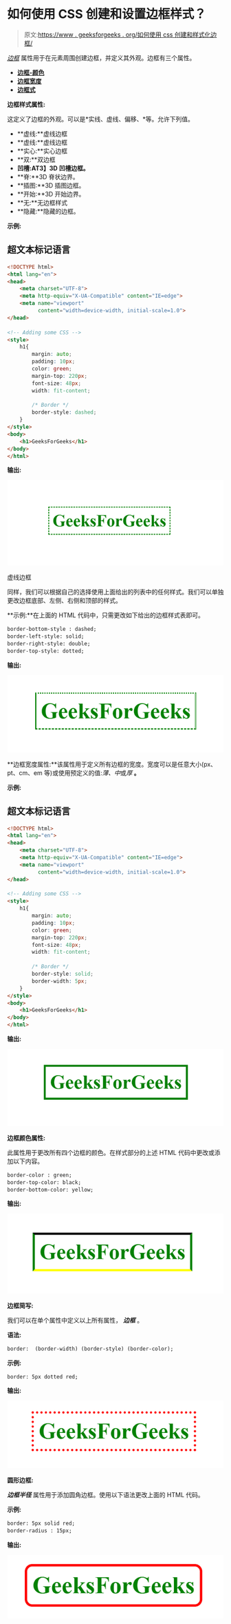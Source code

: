 # 如何使用 CSS 创建和设置边框样式？

> 原文:[https://www . geeksforgeeks . org/如何使用 css 创建和样式化边框/](https://www.geeksforgeeks.org/how-to-create-and-style-border-using-css/)

[*边框*](https://www.geeksforgeeks.org/css-border-property/) 属性用于在元素周围创建边框，并定义其外观。边框有三个属性。

*   **[边框-颜色](https://www.geeksforgeeks.org/css-border-color-property/)**
*   **[边框宽度](https://www.geeksforgeeks.org/css-border-width-property/)**
*   **[边框式](https://www.geeksforgeeks.org/css-border-style-property/)**

**边框样式属性:**

这定义了边框的外观。可以是*实线、虚线、偏移、*等。允许下列值。

*   **虚线:**虚线边框
*   **虚线:**虚线边框
*   **实心:**实心边框
*   **双:**双边框
*   **凹槽:**A**T3】3D 凹槽边框。**
*   **脊:**3D 脊状边界。
*   **插图:**3D 插图边框。
*   **开始:**3D 开始边界。
*   **无:**无边框样式
*   **隐藏:**隐藏的边框。

**示例:**

## 超文本标记语言

```html
<!DOCTYPE html>
<html lang="en">
<head>
    <meta charset="UTF-8">
    <meta http-equiv="X-UA-Compatible" content="IE=edge">
    <meta name="viewport" 
          content="width=device-width, initial-scale=1.0">
</head>

<!-- Adding some CSS -->
<style>
    h1{
        margin: auto;
        padding: 10px;
        color: green;
        margin-top: 220px;
        font-size: 48px;
        width: fit-content;

        /* Border */
        border-style: dashed;
    }
</style>
<body>
    <h1>GeeksForGeeks</h1>
</body>
</html>
```

**输出:**

![](img/e221696a47c3c12e7e2f480354e03755.png)

虚线边框

同样，我们可以根据自己的选择使用上面给出的列表中的任何样式。我们可以单独更改边框底部、左侧、右侧和顶部的样式。

**示例:**在上面的 HTML 代码中，只需更改如下给出的边框样式表即可。

```html
border-bottom-style : dashed;
border-left-style: solid;
border-right-style: double;
border-top-style: dotted;
```

**输出:**

![](img/2c9ae9b4d54625ba9617572563b962e0.png)

**边框宽度属性:**该属性用于定义所有边框的宽度。宽度可以是任意大小(px、pt、cm、em 等)或使用预定义的值:*薄、中*或*厚* **。**

**示例:**

## 超文本标记语言

```html
<!DOCTYPE html>
<html lang="en">
<head>
    <meta charset="UTF-8">
    <meta http-equiv="X-UA-Compatible" content="IE=edge">
    <meta name="viewport" 
          content="width=device-width, initial-scale=1.0">
</head>

<!-- Adding some CSS -->
<style>
    h1{
        margin: auto;
        padding: 10px;
        color: green;
        margin-top: 220px;
        font-size: 48px;
        width: fit-content;

        /* Border */
        border-style: solid;
        border-width: 5px;
    }
</style>
<body>
    <h1>GeeksForGeeks</h1>
</body>
</html>
```

**输出:**

![](img/10bd847f0f3f4d8df65ee9b7f2846046.png)

**边框颜色属性:**

此属性用于更改所有四个边框的颜色。在样式部分的上述 HTML 代码中更改或添加以下内容。

```html
border-color : green;
border-top-color: black;
border-bottom-color: yellow;
```

**输出:**

![](img/997603ed6716bacef7b55737a654da7f.png)

**边框简写:**

我们可以在单个属性中定义以上所有属性， ***边框*** 。

**语法:**

```html
border:  (border-width) (border-style) (border-color);
```

**示例:**

```html
border: 5px dotted red;
```

**输出:**

![](img/fc6a95f41520ecc2da067f07cc64d260.png)

**圆形边框:**

***边框半径*** 属性用于添加圆角边框。使用以下语法更改上面的 HTML 代码。

**示例:**

```html
border: 5px solid red;
border-radius : 15px;
```

**输出:**

![](img/7417a7d9783557467a2e2c5b1d6c9603.png)